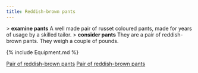 ```yaml
---
title: Reddish-brown pants
---
```


\> **examine pants**
A well made pair of russet coloured pants, made for years of usage by a
skilled
tailor.
\> **consider pants**
They are a pair of reddish-brown pants.
They weigh a couple of pounds.

{% include Equipment.md %}

[Pair of reddish-brown pants](Category:_Cloth_equipment "wikilink")
[Pair of reddish-brown pants](Category:Legs_items "wikilink")
